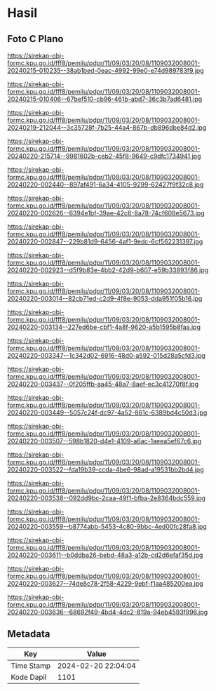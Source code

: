 # Hasil

## Foto C Plano

https://sirekap-obj-formc.kpu.go.id/fff8/pemilu/pdpr/11/09/03/20/08/1109032008001-20240215-010235--38ab1bed-0eac-4992-99e0-e74d989783f9.jpg

https://sirekap-obj-formc.kpu.go.id/fff8/pemilu/pdpr/11/09/03/20/08/1109032008001-20240215-010406--67bef510-cb96-461b-abd7-36c3b7ad6481.jpg

https://sirekap-obj-formc.kpu.go.id/fff8/pemilu/pdpr/11/09/03/20/08/1109032008001-20240219-212044--3c35728f-7b25-44a4-867b-db896dbe84d2.jpg

https://sirekap-obj-formc.kpu.go.id/fff8/pemilu/pdpr/11/09/03/20/08/1109032008001-20240220-215714--9981602b-ceb2-45f8-9649-c9dfc1734941.jpg

https://sirekap-obj-formc.kpu.go.id/fff8/pemilu/pdpr/11/09/03/20/08/1109032008001-20240220-002440--897af491-6a34-4105-9299-62427f9f32c8.jpg

https://sirekap-obj-formc.kpu.go.id/fff8/pemilu/pdpr/11/09/03/20/08/1109032008001-20240220-002626--6394e1bf-39ae-42c6-8a78-74cf608e5673.jpg

https://sirekap-obj-formc.kpu.go.id/fff8/pemilu/pdpr/11/09/03/20/08/1109032008001-20240220-002847--229b81d9-6456-4af1-9edc-6cf562231397.jpg

https://sirekap-obj-formc.kpu.go.id/fff8/pemilu/pdpr/11/09/03/20/08/1109032008001-20240220-002923--d5f9b83e-4bb2-42d9-b607-e59b33893f86.jpg

https://sirekap-obj-formc.kpu.go.id/fff8/pemilu/pdpr/11/09/03/20/08/1109032008001-20240220-003014--82cb71ed-c2d9-4f8e-9053-dda951f05b16.jpg

https://sirekap-obj-formc.kpu.go.id/fff8/pemilu/pdpr/11/09/03/20/08/1109032008001-20240220-003134--227ed6be-cbf1-4a8f-9620-a5b1595b8faa.jpg

https://sirekap-obj-formc.kpu.go.id/fff8/pemilu/pdpr/11/09/03/20/08/1109032008001-20240220-003347--1c342d02-6916-48d0-a592-015d28a5cfd3.jpg

https://sirekap-obj-formc.kpu.go.id/fff8/pemilu/pdpr/11/09/03/20/08/1109032008001-20240220-003437--0f205ffb-aa45-48a7-8aef-ec3c41270f8f.jpg

https://sirekap-obj-formc.kpu.go.id/fff8/pemilu/pdpr/11/09/03/20/08/1109032008001-20240220-003449--5057c24f-dc97-4a52-861c-6389bd4c50d3.jpg

https://sirekap-obj-formc.kpu.go.id/fff8/pemilu/pdpr/11/09/03/20/08/1109032008001-20240220-003507--598b1820-d4e1-4109-a6ac-1aeea5ef67c6.jpg

https://sirekap-obj-formc.kpu.go.id/fff8/pemilu/pdpr/11/09/03/20/08/1109032008001-20240220-003522--fda19b39-ccda-4be6-98ad-a19531bb2bd4.jpg

https://sirekap-obj-formc.kpu.go.id/fff8/pemilu/pdpr/11/09/03/20/08/1109032008001-20240220-003538--092dd9bc-2caa-49f1-bfba-2e8364bdc559.jpg

https://sirekap-obj-formc.kpu.go.id/fff8/pemilu/pdpr/11/09/03/20/08/1109032008001-20240220-003559--b8774abb-5453-4c80-9bbc-4ed00fc28fa8.jpg

https://sirekap-obj-formc.kpu.go.id/fff8/pemilu/pdpr/11/09/03/20/08/1109032008001-20240220-003611--b0ddba26-bebd-48a3-a12b-cd2d6efaf35d.jpg

https://sirekap-obj-formc.kpu.go.id/fff8/pemilu/pdpr/11/09/03/20/08/1109032008001-20240220-003627--74de8c78-2f58-4229-9ebf-f1aa485200ea.jpg

https://sirekap-obj-formc.kpu.go.id/fff8/pemilu/pdpr/11/09/03/20/08/1109032008001-20240220-003636--68692f49-4bd4-4dc2-819a-94eb4593f996.jpg


## Metadata

| Key        | Value               |
| ---------- | ------------------- |
| Time Stamp | 2024-02-20 22:04:04 |
| Kode Dapil | 1101                |



